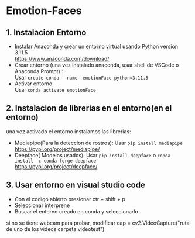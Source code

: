 # Emotion-Faces
## 1. Instalacion Entorno
- Instalar Anaconda y crear un entorno virtual usando Python version 3.11.5  
https://www.anaconda.com/download/  
- Crear entorno (una vez instalado anaconda, usar shell de VSCode o Anaconda Prompt) :  
  Usar `create conda --name  emotionFace python=3.11.5`
- Activar entorno:  
  Usar `conda activate emotionFace`

## 2. Instalacion de librerias en el entorno(en el entorno)
una vez activado el entorno instalamos las librerias:  
- Mediapipe(Para la deteccion de rostros):
  Usar `pip install mediapipe`
  https://pypi.org/project/mediapipe/
- Deepface( Modelos usados):
  Usar `pip install deepface` o
  `conda install -c conda-forge deepface`  
  https://pypi.org/project/deepface/

## 3. Usar entorno en visual studio code
- Con el codigo abierto presionar ctr + shift + p
- Seleccionar interprene
- Buscar el entorno creado en conda y seleccionarlo
  

si no se tiene webcam para probar, modificar cap = cv2.VideoCapture("ruta de uno de los videos carpeta videotest")
